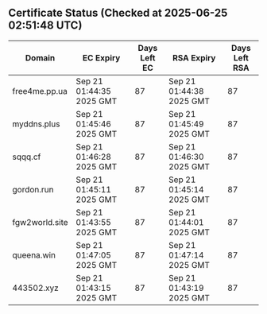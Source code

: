 ## Certificate Status (Checked at 2025-06-25 02:51:48 UTC)
| Domain | EC Expiry | Days Left EC | RSA Expiry | Days Left RSA |
|--------|-----------|-------------|------------|--------------|
| free4me.pp.ua | Sep 21 01:44:35 2025 GMT | 87 | Sep 21 01:44:38 2025 GMT | 87 |
| myddns.plus | Sep 21 01:45:46 2025 GMT | 87 | Sep 21 01:45:49 2025 GMT | 87 |
| sqqq.cf | Sep 21 01:46:28 2025 GMT | 87 | Sep 21 01:46:30 2025 GMT | 87 |
| gordon.run | Sep 21 01:45:11 2025 GMT | 87 | Sep 21 01:45:14 2025 GMT | 87 |
| fgw2world.site | Sep 21 01:43:55 2025 GMT | 87 | Sep 21 01:44:01 2025 GMT | 87 |
| queena.win | Sep 21 01:47:05 2025 GMT | 87 | Sep 21 01:47:14 2025 GMT | 87 |
| 443502.xyz | Sep 21 01:43:15 2025 GMT | 87 | Sep 21 01:43:19 2025 GMT | 87 |
